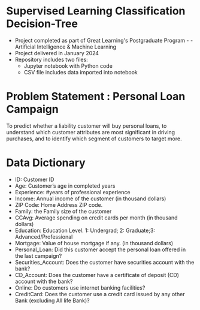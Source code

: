 # Supervised Learning Classification Decision-Tree
* Project completed as part of Great Learning's Postgraduate Program - - Artificial Intelligence & Machine Learning
* Project delivered in January 2024
* Repository includes two files:
  * Jupyter notebook with Python code
  * CSV file includes data imported into notebook
 
# Problem Statement : Personal Loan Campaign
To predict whether a liability customer will buy personal loans, to understand which customer attributes are most significant in driving purchases, and to identify which segment of customers to target more.

# Data Dictionary
* ID: Customer ID
* Age: Customer’s age in completed years
* Experience: #years of professional experience
* Income: Annual income of the customer (in thousand dollars)
* ZIP Code: Home Address ZIP code.
* Family: the Family size of the customer
* CCAvg: Average spending on credit cards per month (in thousand dollars)
* Education: Education Level. 1: Undergrad; 2: Graduate;3: Advanced/Professional
* Mortgage: Value of house mortgage if any. (in thousand dollars)
* Personal_Loan: Did this customer accept the personal loan offered in the last campaign?
* Securities_Account: Does the customer have securities account with the bank?
* CD_Account: Does the customer have a certificate of deposit (CD) account with the bank?
* Online: Do customers use internet banking facilities?
* CreditCard: Does the customer use a credit card issued by any other Bank (excluding All life Bank)?
